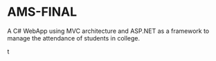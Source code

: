 # AMS-FINAL

A C# WebApp using MVC architecture and ASP.NET as a framework to manage the attendance of students in college.



t

